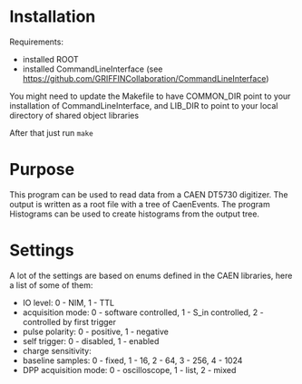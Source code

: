 # Installation

Requirements:
- installed ROOT
- installed CommandLineInterface (see https://github.com/GRIFFINCollaboration/CommandLineInterface)

You might need to update the Makefile to have COMMON_DIR point to your installation of CommandLineInterface, and LIB_DIR to point to your local directory of shared object libraries

After that just run ```make```

# Purpose 

This program can be used to read data from a CAEN DT5730 digitizer. The output is written as a root file with a tree of CaenEvents. The program Histograms can be used to create histograms from the output tree.

# Settings

A lot of the settings are based on enums defined in the CAEN libraries, here a list of some of them:

- IO level: 0 - NIM, 1 - TTL
- acquisition mode: 0 - software controlled, 1 - S_in controlled, 2 - controlled by first trigger
- pulse polarity: 0 - positive, 1 - negative
- self trigger: 0 - disabled, 1 - enabled
- charge sensitivity:
- baseline samples: 0 - fixed, 1 - 16, 2 - 64, 3 - 256, 4 - 1024
- DPP acquisition mode: 0 - oscilloscope, 1 - list, 2 - mixed

